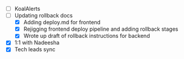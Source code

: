* [ ] KoalAlerts
* [ ] Updating rollback docs
  * [x] Adding deploy.md for frontend
  * [x] Rejigging frontend deploy pipeline and adding rollback stages
  * [x] Wrote up draft of rollback instructions for backend
* [x] 1:1 with Nadeesha
* [x] Tech leads sync
